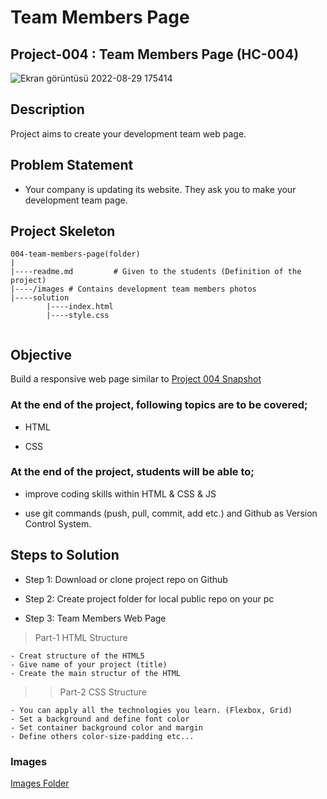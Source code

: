 # Team Members Page
 

## Project-004 : Team Members Page (HC-004)

![Ekran görüntüsü 2022-08-29 175414](https://user-images.githubusercontent.com/105465379/187234072-78b756b6-e4bd-4a6e-9d37-e2f33ca0eb04.jpg)





## Description
Project aims to create your development team web page.

## Problem Statement

- Your company is updating its website. They ask you to make your development team page.

## Project Skeleton 

```
004-team-members-page(folder)
|
|----readme.md         # Given to the students (Definition of the project)
|----/images # Contains development team members photos         
|----solution
        |----index.html  
        |----style.css   
        
```

## Objective

Build a responsive web page similar to [Project 004 Snapshot](./project04.png) 
### At the end of the project, following topics are to be covered;

- HTML 

- CSS


### At the end of the project, students will be able to;

- improve coding skills within HTML & CSS & JS

- use git commands (push, pull, commit, add etc.) and Github as Version Control System.

## Steps to Solution
  
- Step 1: Download or clone project repo on Github 

- Step 2: Create project folder for local public repo on your pc

- Step 3: Team Members Web Page

>Part-1 HTML Structure

	- Creat structure of the HTML5
	- Give name of your project (title)
	- Create the main structur of the HTML

>>Part-2 CSS Structure

    - You can apply all the technologies you learn. (Flexbox, Grid)
	- Set a background and define font color
	- Set container background color and margin
	- Define others color-size-padding etc...

### Images
[Images Folder](./images/)
